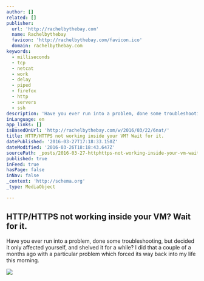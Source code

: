 ```yaml
---
author: []
related: []
publisher:
  url: 'http://rachelbythebay.com'
  name: Rachelbythebay
  favicon: 'http://rachelbythebay.com/favicon.ico'
  domain: rachelbythebay.com
keywords:
  - milliseconds
  - tcp
  - netcat
  - work
  - delay
  - piped
  - firefox
  - http
  - servers
  - ssh
description: 'Have you ever run into a problem, done some troubleshooting, but decided it only affected yourself, and shelved it for a while? I did that a couple of a months ago with a particular problem which forced its way back into my life this morning.'
inLanguage: en
app_links: []
isBasedOnUrl: 'http://rachelbythebay.com/w/2016/03/22/6nat/'
title: HTTP/HTTPS not working inside your VM? Wait for it.
datePublished: '2016-03-27T17:18:33.150Z'
dateModified: '2016-03-26T18:18:43.647Z'
sourcePath: _posts/2016-03-27-httphttps-not-working-inside-your-vm-wait-for-it.md
published: true
inFeed: true
hasPage: false
inNav: false
_context: 'http://schema.org'
_type: MediaObject

---
```

<article style=""><h1>HTTP/HTTPS not working inside your VM? Wait for it.</h1><p>Have you ever run into a problem, done some troubleshooting, but decided it only affected yourself, and shelved it for a while? I did that a couple of a months ago with a particular problem which forced its way back into my life this morning.</p><img src="http://rachelbythebay.com/w/2016/03/22/6nat/100msec-sm.png" /></article>